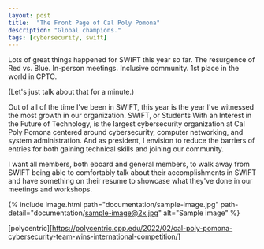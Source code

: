 ```yaml
---
layout: post
title: 	"The Front Page of Cal Poly Pomona"
description: "Global champions."
tags: [cybersecurity, swift]
---
```


Lots of great things happened for SWIFT this year so far. The resurgence of Red vs. Blue. In-person meetings. Inclusive community. 1st place in the world in CPTC.

(Let's just talk about that for a minute.)

Out of all of the time I've been in SWIFT, this year is the year I've witnessed the most growth in our organization. SWIFT, or Students With an Interest in the Future of Technology, is the largest cybersecurity organization at Cal Poly Pomona centered around cybersecurity, computer networking, and system administration. And as president, I envision to reduce the barriers of entries for both  gaining technical skills and joining our community.

I want all members, both eboard and general members, to walk away from SWIFT being able to comfortably talk about their accomplishments in SWIFT and have something on their resume to showcase what they've done in our meetings and workshops.



{% include image.html path="documentation/sample-image.jpg" path-detail="documentation/sample-image@2x.jpg" alt="Sample image" %}



[polycentric][https://polycentric.cpp.edu/2022/02/cal-poly-pomona-cybersecurity-team-wins-international-competition/]